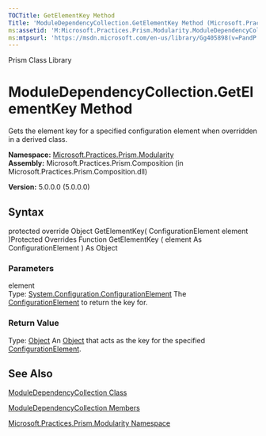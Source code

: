 ```yaml
---
TOCTitle: GetElementKey Method
Title: 'ModuleDependencyCollection.GetElementKey Method (Microsoft.Practices.Prism.Modularity)'
ms:assetid: 'M:Microsoft.Practices.Prism.Modularity.ModuleDependencyCollection.GetElementKey(System.Configuration.ConfigurationElement)'
ms:mtpsurl: 'https://msdn.microsoft.com/en-us/library/Gg405898(v=PandP.50)'
---
```


Prism Class Library

ModuleDependencyCollection.GetElementKey Method
===================================================

Gets the element key for a specified configuration element when overridden in a derived class.

**Namespace:** [Microsoft.Practices.Prism.Modularity](https://msdn.microsoft.com/library/microsoft.practices.prism.modularity)
**Assembly:** Microsoft.Practices.Prism.Composition (in Microsoft.Practices.Prism.Composition.dll)

**Version:** 5.0.0.0 (5.0.0.0)

## Syntax


protected override Object GetElementKey( ConfigurationElement element )Protected Overrides Function GetElementKey ( element As ConfigurationElement ) As Object

### Parameters

element  
Type: [System.Configuration.ConfigurationElement](http://msdn.microsoft.com/en-us/library/kyx77cz3)
The [ConfigurationElement](http://msdn.microsoft.com/en-us/library/kyx77cz3) to return the key for.

### Return Value

Type: [Object](http://msdn.microsoft.com/en-us/library/e5kfa45b)
An [Object](http://msdn.microsoft.com/en-us/library/e5kfa45b) that acts as the key for the specified [ConfigurationElement](http://msdn.microsoft.com/en-us/library/kyx77cz3).

See Also
--------


[ModuleDependencyCollection Class](https://msdn.microsoft.com/library/microsoft.practices.prism.modularity.moduledependencycollection)

[ModuleDependencyCollection Members](https://msdn.microsoft.com/allmembers.t:microsoft.practices.prism.modularity.moduledependencycollection)

[Microsoft.Practices.Prism.Modularity Namespace](https://msdn.microsoft.com/library/microsoft.practices.prism.modularity)
